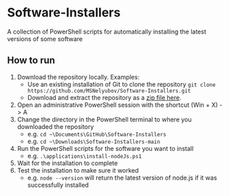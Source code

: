 # Software-Installers
A collection of PowerShell scripts for automatically installing the latest versions of some software
 
## How to run
1. Download the repository locally. Examples:
    - Use an existing installation of Git to clone the repository `git clone https://github.com/MSNelyubov/Software-Installers.git`
    - Download and extract the repository as a [zip file here](https://github.com/MSNelyubov/Software-Installers/archive/refs/heads/main.zip).
2. Open an administrative PowerShell session with the shortcut (Win + X) -> A
3. Change the directory in the PowerShell terminal to where you downloaded the repository
    - e.g. `cd ~\Documents\GitHub\Software-Installers`
    - e.g. `cd ~\Downloads\Software-Installers-main`
4. Run the PowerShell scripts for the software you want to install
    - e.g. `.\applications\install-nodeJs.ps1`
5. Wait for the installation to complete
6. Test the installation to make sure it worked
    - e.g. `node --version` will return the latest version of node.js if it was successfully installed
